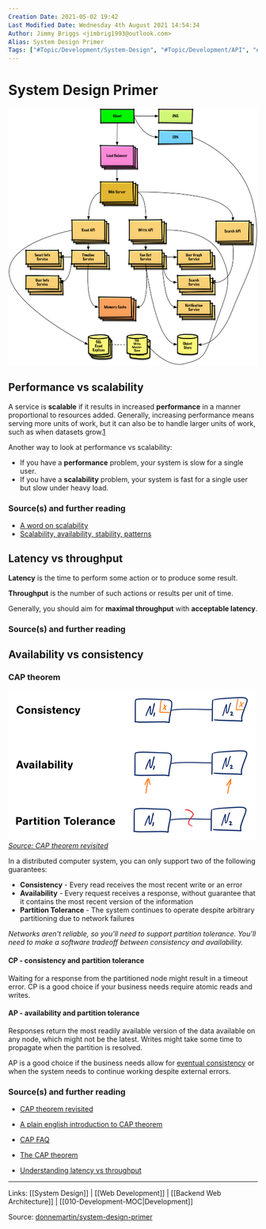 ```yaml
---
Creation Date: 2021-05-02 19:42
Last Modified Date: Wednesday 4th August 2021 14:54:34
Author: Jimmy Briggs <jimbrig1993@outlook.com>
Alias: System Design Primer
Tags: ["#Topic/Development/System-Design", "#Topic/Development/API", "#Source/Repository"]
---
```


# System Design Primer

![](https://github.com/donnemartin/system-design-primer/raw/master/images/jrUBAF7.png)

## Performance vs scalability

A service is **scalable** if it results in increased **performance** in a manner proportional to resources added. Generally, increasing performance means serving more units of work, but it can also be to handle larger units of work, such as when datasets grow.[1](http://www.allthingsdistributed.com/2006/03/a_word_on_scalability.html)

Another way to look at performance vs scalability:

-   If you have a **performance** problem, your system is slow for a single user.
-   If you have a **scalability** problem, your system is fast for a single user but slow under heavy load.

### [](https://github.com/donnemartin/system-design-primer#sources-and-further-reading-1)Source(s) and further reading

-   [A word on scalability](http://www.allthingsdistributed.com/2006/03/a_word_on_scalability.html)
-   [Scalability, availability, stability, patterns](http://www.slideshare.net/jboner/scalability-availability-stability-patterns/)

## [](https://github.com/donnemartin/system-design-primer#latency-vs-throughput)Latency vs throughput

**Latency** is the time to perform some action or to produce some result.

**Throughput** is the number of such actions or results per unit of time.

Generally, you should aim for **maximal throughput** with **acceptable latency**.

### [](https://github.com/donnemartin/system-design-primer#sources-and-further-reading-2)Source(s) and further reading

## Availability vs consistency

### [](https://github.com/donnemartin/system-design-primer#cap-theorem)CAP theorem

[![](https://github.com/donnemartin/system-design-primer/raw/master/images/bgLMI2u.png)](https://github.com/donnemartin/system-design-primer/blob/master/images/bgLMI2u.png)  
_[Source: CAP theorem revisited](http://robertgreiner.com/2014/08/cap-theorem-revisited)_

In a distributed computer system, you can only support two of the following guarantees:

-   **Consistency** \- Every read receives the most recent write or an error
-   **Availability** \- Every request receives a response, without guarantee that it contains the most recent version of the information
-   **Partition Tolerance** \- The system continues to operate despite arbitrary partitioning due to network failures

_Networks aren't reliable, so you'll need to support partition tolerance. You'll need to make a software tradeoff between consistency and availability._

#### [](https://github.com/donnemartin/system-design-primer#cp---consistency-and-partition-tolerance)CP - consistency and partition tolerance

Waiting for a response from the partitioned node might result in a timeout error. CP is a good choice if your business needs require atomic reads and writes.

#### [](https://github.com/donnemartin/system-design-primer#ap---availability-and-partition-tolerance)AP - availability and partition tolerance

Responses return the most readily available version of the data available on any node, which might not be the latest. Writes might take some time to propagate when the partition is resolved.

AP is a good choice if the business needs allow for [eventual consistency](https://github.com/donnemartin/system-design-primer#eventual-consistency) or when the system needs to continue working despite external errors.

### [](https://github.com/donnemartin/system-design-primer#sources-and-further-reading-3)Source(s) and further reading

-   [CAP theorem revisited](http://robertgreiner.com/2014/08/cap-theorem-revisited/)
-   [A plain english introduction to CAP theorem](http://ksat.me/a-plain-english-introduction-to-cap-theorem)
-   [CAP FAQ](https://github.com/henryr/cap-faq)
-   [The CAP theorem](https://www.youtube.com/watch?v=k-Yaq8AHlFA)

-   [Understanding latency vs throughput](https://community.cadence.com/cadence_blogs_8/b/sd/archive/2010/09/13/understanding-latency-vs-throughput)

***
Links: [[System Design]] | [[Web Development]] | [[Backend Web Architecture]] | [[010-Development-MOC|Development]]

Source: [donnemartin/system-design-primer](https://github.com/donnemartin/system-design-primer)


